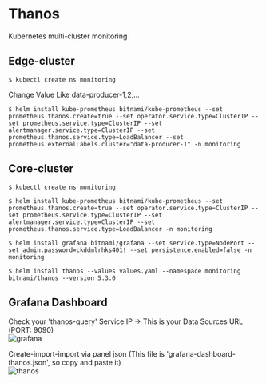 # Thanos
Kubernetes multi-cluster monitoring

## Edge-cluster
```
$ kubectl create ns monitoring
```

Change Value Like data-producer-1,2,...
```
$ helm install kube-prometheus bitnami/kube-prometheus --set prometheus.thanos.create=true --set operator.service.type=ClusterIP --set prometheus.service.type=ClusterIP --set alertmanager.service.type=ClusterIP --set prometheus.thanos.service.type=LoadBalancer --set prometheus.externalLabels.cluster="data-producer-1" -n monitoring
```

## Core-cluster
```
$ kubectl create ns monitoring
```
```
$ helm install kube-prometheus bitnami/kube-prometheus --set prometheus.thanos.create=true --set operator.service.type=ClusterIP --set prometheus.service.type=ClusterIP --set alertmanager.service.type=ClusterIP --set prometheus.thanos.service.type=LoadBalancer -n monitoring
```
```
$ helm install grafana bitnami/grafana --set service.type=NodePort --set admin.password=ckddmlrhks401! --set persistence.enabled=false -n monitoring
```
```
$ helm install thanos --values values.yaml --namespace monitoring bitnami/thanos --version 5.3.0
```

## Grafana Dashboard
Check your 'thanos-query' Service IP -> This is your Data Sources URL (PORT: 9090)  
![grafana](https://user-images.githubusercontent.com/70263403/182618940-5c0dcc30-4173-4f33-ad9e-5532abd008cb.png)

Create-import-import via panel json (This file is 'grafana-dashboard-thanos.json', so copy and paste it)  
![thanos](https://user-images.githubusercontent.com/70263403/182619185-64b15055-1bbd-46f7-8ca3-ad0d20a1f1fc.png)

